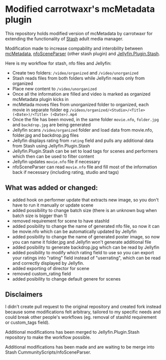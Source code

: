 # Modified carrotwaxr's mcMetadata plugin

This repository holds modified version of mcMetadata by carrotwaxr for extending the functionality of [Stash](https://github.com/stashapp/stash) adult media manager.

Modification made to increase compability and interobility between [mcMetadata](https://github.com/carrotwaxr/stash-plugins), [nfoSceneParser](https://github.com/stashapp/CommunityScripts) (other stash plugin) and [Jellyfin.Plugin.Stash](https://github.com/DirtyRacer1337/Jellyfin.Plugin.Stash/).

Here is my workflow for stash, nfo files and Jellyfin:
- Create two folders: `/video/organized` and `/video/unorganized`
- Stash reads files from both folders while Jellyfin reads only from organized
- Place new content to `/video/unorganized`
- Once all the information are filled and video is marked as organized mcMetadata plugin kicks in
- mcMetada moves files from unorganized folder to organized, each movie in separate folder eg `/videos/organized/<Studio>/<Title> (<Date>)/<Title> (<Date>).mp4`
- Once the file has been moved, in the same folder `movie.nfo`, `folder.jpg` and `backdrop.jpg` are being generated
- Jellyfin scans `/video/organized` folder and load data from movie.nfo, folder.jpg and backdrop.jpg files
- Jellyfin displays rating from `rating` field and pulls any additional data from Stash using Jellyfin.Plugin.Stash
- Jellyfin.Plugin.Stash can be set to load tags for scenes and performers which then can be used to filter content
- Jellyfin updates `movie.nfo` file if necessary
- nfoSceneParser can read `movie.nfo` file and fill most of the information back if necessary (including rating, studio and tags)

## What was added or changed:

- added hook on performer update that extracts new image, so you don't have to run it manually or update scene
- added possibility to change batch size (there is an unknown bug when batch size is bigger than 1)
- removed requirement for scene to have stashId
- added posibility to change the name of generated nfo file, so now it can be movie.nfo which can be automatically updated by Jellyfin
- added posibility to change the name of generated poster image, so now you can name it folder.jpg and Jellyfin won't generate additional file
- added posibility to generate backdrop.jpg which can be read by Jellyfin
- added posibility to modify which rating field to use so you can export your ratings into "rating" field instead of "userrating", which can be read and correctly displayed by Jellyfin.
- added exporting of director for scene
- removed custom_rating field
- added posibility to change default genere for scenes

## Disclaimers

I didn't create pull request to the original repository and created fork instead because some modifications felt arbitrary, tailored to my specific needs and could break other people's workflows (eg. removal of stashId requirement or custom_tags field).

Additional modifications has been merged to Jellyfin.Plugin.Stash repository to make the workflow possible.

Additional modifications has been made and are waiting to be merge into Stash CummunityScripts/nfoSceneParser.
